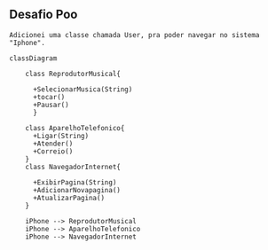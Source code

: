 
## Desafio Poo

    Adicionei uma classe chamada User, pra poder navegar no sistema "Iphone". 

  




```mermaid
classDiagram

    class ReprodutorMusical{
          
      +SelecionarMusica(String)
      +tocar()
      +Pausar()
      }

    class AparelhoTelefonico{
      +Ligar(String)
      +Atender()
      +Correio()
    }
    class NavegadorInternet{

      +ExibirPagina(String)
      +AdicionarNovapagina()
      +AtualizarPagina()
    }

    iPhone --> ReprodutorMusical
    iPhone --> AparelhoTelefonico
    iPhone --> NavegadorInternet
```
